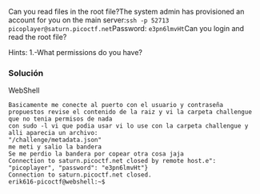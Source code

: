 Can you read files in the root file?The system admin has provisioned an account for you on the main server:`ssh -p 52713 picoplayer@saturn.picoctf.net`Password: `e3pn6lmvHt`Can you login and read the root file?

Hints:
1.-What permissions do you have?

### Solución
WebShell
```
Basicamente me conecte al puerto con el usuario y contraseña propuestos revise el contenido de la raiz y vi la carpeta challengue que no tenia permisos de nada
con sudo -l vi que podia usar vi lo use con la carpeta challengue y alli aparecia un archivo:
"/challenge/metadata.json"
me meti y salio la bandera
Se me perdio la bandera por copear otra cosa jaja
Connection to saturn.picoctf.net closed by remote host.e": "picoplayer", "password": "e3pn6lmvHt"}
Connection to saturn.picoctf.net closed.                                                                                                                                      
erik616-picoctf@webshell:~$ 
```